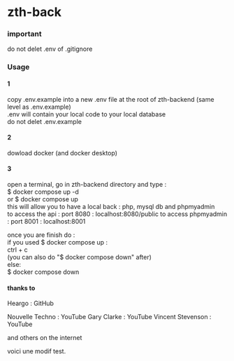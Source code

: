 # zth-back

### important

do not delet .env of .gitignore

### Usage

#### 1

copy .env.example into a new .env file at the root of zth-backend (same level as .env.example)\
.env will contain your local code to your local database\
do not delet .env.example

#### 2

dowload docker (and docker desktop)

#### 3

open a terminal, go in zth-backend directory and type : \
$ docker compose up -d\
or
$ docker compose up\
this will allow you to have a local back : php, mysql db and phpmyadmin\
to access the api : port 8080 : localhost:8080/public
to access phpmyadmin : port 8001 : localhost:8001

once you are finish do :\
if you used $ docker compose up :\
 ctrl + c\
 (you can also do "$ docker compose down" after)\
else:\
 $ docker compose down

#### thanks to

Heargo : GitHub

Nouvelle Techno : YouTube
Gary Clarke : YouTube
Vincent Stevenson : YouTube

and others on the internet

voici une modif test.
